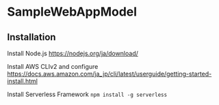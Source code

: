 # SampleWebAppModel

## Installation
Install Node.js
https://nodejs.org/ja/download/

Install AWS CLIv2 and configure
https://docs.aws.amazon.com/ja_jp/cli/latest/userguide/getting-started-install.html

Install Serverless Framework
```npm install -g serverless```

